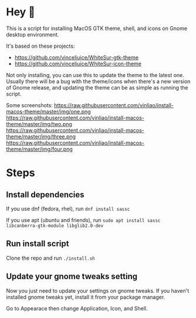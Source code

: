 # Hey 👋
This is a script for installing MacOS GTK theme, shell, and icons on Gnome desktop environment.

It's based on these projects:
- https://github.com/vinceliuice/WhiteSur-gtk-theme
- https://github.com/vinceliuice/WhiteSur-icon-theme

Not only installing, you can use this to update the theme to the latest one. Usually there will be a bug with the theme/icons when there's a new version of Gnome release, and updating the theme can be as simple as running the script.

Some screenshots:
https://raw.githubusercontent.com/vinliao/install-macos-theme/master/img/one.png
https://raw.githubusercontent.com/vinliao/install-macos-theme/master/img/two.png 
https://raw.githubusercontent.com/vinliao/install-macos-theme/master/img/three.png 
https://raw.githubusercontent.com/vinliao/install-macos-theme/master/img/four.png 

# Steps
## Install dependencies
If you use dnf (fedora, rhel), run `dnf install sassc`

If you use apt (ubuntu and friends), run `sudo apt install sassc libcanberra-gtk-module libglib2.0-dev`

## Run install script
Clone the repo and run `./install.sh`

## Update your gnome tweaks setting
Now you just need to update your settings on gnome tweaks. If you haven't installed gnome tweaks yet, install it from your package manager.

Go to Appearace then change Application, Icon, and Shell.
